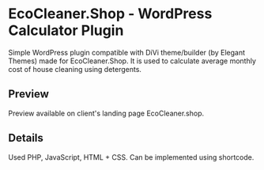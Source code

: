 # EcoCleaner.Shop - WordPress Calculator Plugin

Simple WordPress plugin compatible with DiVi theme/builder (by Elegant Themes) made for EcoCleaner.Shop. It is used to calculate average monthly cost of house cleaning using detergents.

## Preview
Preview available on client's landing page EcoCleaner.shop.

## Details
Used PHP, JavaScript, HTML + CSS. Can be implemented using shortcode.